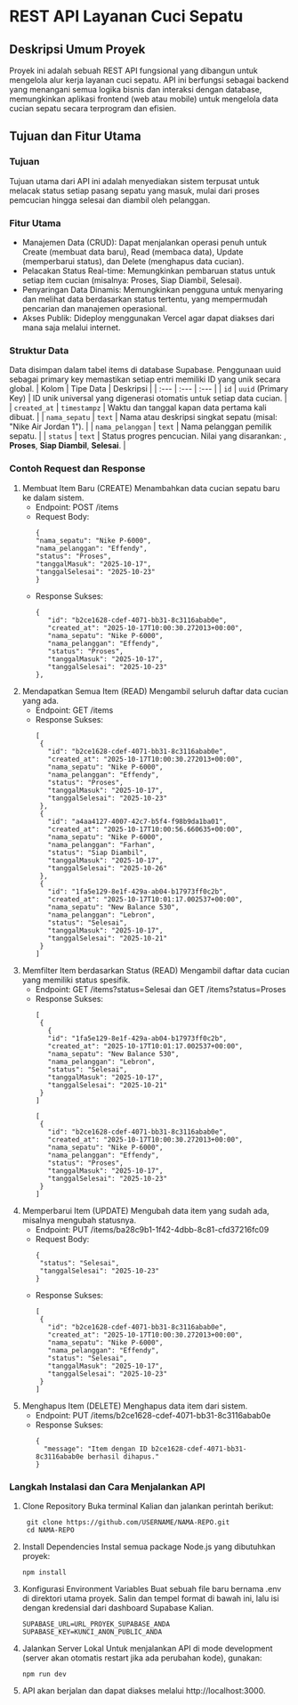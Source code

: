 # REST API Layanan Cuci Sepatu 
## Deskripsi Umum Proyek
Proyek ini adalah sebuah REST API fungsional yang dibangun untuk mengelola alur kerja layanan cuci sepatu. API ini berfungsi sebagai backend yang menangani semua logika bisnis dan interaksi dengan database, memungkinkan aplikasi frontend (web atau mobile) untuk mengelola data cucian sepatu secara terprogram dan efisien.

## Tujuan dan Fitur Utama
### Tujuan
Tujuan utama dari API ini adalah menyediakan sistem terpusat untuk melacak status setiap pasang sepatu yang masuk, mulai dari proses pemcucian hingga selesai dan diambil oleh pelanggan.

### Fitur Utama
- Manajemen Data (CRUD): Dapat menjalankan operasi penuh untuk Create (membuat data baru), Read (membaca data), Update (memperbarui status), dan Delete (menghapus data cucian).
- Pelacakan Status Real-time: Memungkinkan pembaruan status untuk setiap item cucian (misalnya: Proses, Siap Diambil, Selesai).
- Penyaringan Data Dinamis: Memungkinkan pengguna untuk menyaring dan melihat data berdasarkan status tertentu, yang mempermudah pencarian dan manajemen operasional.
- Akses Publik: Dideploy menggunakan Vercel agar dapat diakses dari mana saja melalui internet.

### Struktur Data
Data disimpan dalam tabel items di database Supabase. Penggunaan uuid sebagai primary key memastikan setiap entri memiliki ID yang unik secara global.
| Kolom | Tipe Data | Deskripsi |
| :--- | :--- | :--- |
| `id` | `uuid` (Primary Key) | ID unik universal yang digenerasi otomatis untuk setiap data cucian. |
| `created_at` | `timestampz` | Waktu dan tanggal kapan data pertama kali dibuat. |
| `nama_sepatu` | `text` | Nama atau deskripsi singkat sepatu (misal: "Nike Air Jordan 1"). |
| `nama_pelanggan` | `text` | Nama pelanggan pemilik sepatu. |
| `status` | `text` | Status progres pencucian. Nilai yang disarankan: , **Proses**, **Siap Diambil**, **Selesai**. |

### Contoh Request dan Response
1. Membuat Item Baru (CREATE)
   Menambahkan data cucian sepatu baru ke dalam sistem.
   - Endpoint: POST /items
   - Request Body:
     ```
     {
     "nama_sepatu": "Nike P-6000",
     "nama_pelanggan": "Effendy",
     "status": "Proses",
     "tanggalMasuk": "2025-10-17",
     "tanggalSelesai": "2025-10-23"
     }
   - Response Sukses:
     ```
     {
        "id": "b2ce1628-cdef-4071-bb31-8c3116abab0e",
        "created_at": "2025-10-17T10:00:30.272013+00:00",
        "nama_sepatu": "Nike P-6000",
        "nama_pelanggan": "Effendy",
        "status": "Proses",
        "tanggalMasuk": "2025-10-17",
        "tanggalSelesai": "2025-10-23"
     },
2. Mendapatkan Semua Item (READ)
   Mengambil seluruh daftar data cucian yang ada.
   - Endpoint: GET /items
   - Response Sukses:
     ```
     [
      {
        "id": "b2ce1628-cdef-4071-bb31-8c3116abab0e",
        "created_at": "2025-10-17T10:00:30.272013+00:00",
        "nama_sepatu": "Nike P-6000",
        "nama_pelanggan": "Effendy",
        "status": "Proses",
        "tanggalMasuk": "2025-10-17",
        "tanggalSelesai": "2025-10-23"
      },
      {
        "id": "a4aa4127-4007-42c7-b5f4-f98b9da1ba01",
        "created_at": "2025-10-17T10:00:56.660635+00:00",
        "nama_sepatu": "Nike P-6000",
        "nama_pelanggan": "Farhan",
        "status": "Siap Diambil",
        "tanggalMasuk": "2025-10-17",
        "tanggalSelesai": "2025-10-26"
      },
      {
        "id": "1fa5e129-8e1f-429a-ab04-b17973ff0c2b",
        "created_at": "2025-10-17T10:01:17.002537+00:00",
        "nama_sepatu": "New Balance 530",
        "nama_pelanggan": "Lebron",
        "status": "Selesai",
        "tanggalMasuk": "2025-10-17",
        "tanggalSelesai": "2025-10-21"
      }
     ]
3. Memfilter Item berdasarkan Status (READ)
   Mengambil daftar data cucian yang memiliki status spesifik.
   - Endpoint: GET /items?status=Selesai dan GET /items?status=Proses
   - Response Sukses:
     ```
     [
      {
        {
        "id": "1fa5e129-8e1f-429a-ab04-b17973ff0c2b",
        "created_at": "2025-10-17T10:01:17.002537+00:00",
        "nama_sepatu": "New Balance 530",
        "nama_pelanggan": "Lebron",
        "status": "Selesai",
        "tanggalMasuk": "2025-10-17",
        "tanggalSelesai": "2025-10-21"
      }
     ]

     [
      {
        "id": "b2ce1628-cdef-4071-bb31-8c3116abab0e",
        "created_at": "2025-10-17T10:00:30.272013+00:00",
        "nama_sepatu": "Nike P-6000",
        "nama_pelanggan": "Effendy",
        "status": "Proses",
        "tanggalMasuk": "2025-10-17",
        "tanggalSelesai": "2025-10-23"
      }
     ]

4. Memperbarui Item (UPDATE)
   Mengubah data item yang sudah ada, misalnya mengubah statusnya.
   - Endpoint: PUT /items/ba28c9b1-1f42-4dbb-8c81-cfd37216fc09
   - Request Body:
     ```
     {
      "status": "Selesai",
      "tanggalSelesai": "2025-10-23" 
     }

   - Response Sukses:
     ```
     [
      {
        "id": "b2ce1628-cdef-4071-bb31-8c3116abab0e",
        "created_at": "2025-10-17T10:00:30.272013+00:00",
        "nama_sepatu": "Nike P-6000",
        "nama_pelanggan": "Effendy",
        "status": "Selesai",
        "tanggalMasuk": "2025-10-17",
        "tanggalSelesai": "2025-10-23"
      }
     ]
     
5. Menghapus Item (DELETE)
   Menghapus data item dari sistem.
   - Endpoint: PUT /items/b2ce1628-cdef-4071-bb31-8c3116abab0e
   - Response Sukses:
     ```
     {
       "message": "Item dengan ID b2ce1628-cdef-4071-bb31-8c3116abab0e berhasil dihapus."
     }

### Langkah Instalasi dan Cara Menjalankan API
1. Clone Repository Buka terminal Kalian dan jalankan perintah berikut:
   ```
    git clone https://github.com/USERNAME/NAMA-REPO.git
    cd NAMA-REPO

2. Install Dependencies Instal semua package Node.js yang dibutuhkan proyek:
   ```
   npm install

3. Konfigurasi Environment Variables Buat sebuah file baru bernama .env di direktori utama proyek. Salin dan tempel format di bawah ini, lalu isi dengan kredensial dari dashboard Supabase Kalian.
   ```
   SUPABASE_URL=URL_PROYEK_SUPABASE_ANDA
   SUPABASE_KEY=KUNCI_ANON_PUBLIC_ANDA

4. Jalankan Server Lokal Untuk menjalankan API di mode development (server akan otomatis restart jika ada perubahan kode), gunakan:
   ```
   npm run dev

5. API akan berjalan dan dapat diakses melalui http://localhost:3000.








